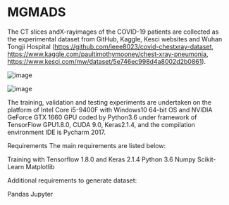 # MGMADS
The CT slices andX-rayimages of the COVID-19 patients are collected as the experimental dataset from GitHub, Kaggle, Kesci websites and Wuhan Tongji Hospital (https://github.com/ieee8023/covid-chestxray-dataset, https://www.kaggle.com/paultimothymooney/chest-xray-pneumonia, https://www.kesci.com/mw/dataset/5e746ec998d4a8002d2b0861).

![image](https://user-images.githubusercontent.com/55243221/123817857-15f30000-d92b-11eb-838c-75211df2ddc7.png)

![image](https://user-images.githubusercontent.com/55243221/123817903-1e4b3b00-d92b-11eb-9e85-69be4a2f11a0.png)

The training, validation and testing experiments are undertaken on the platform of Intel Core i5-9400F with Windows10 64-bit OS and NVIDIA GeForce GTX 1660 GPU coded by Python3.6 under framework of TensorFlow GPU1.8.0, CUDA 9.0, Keras2.1.4, and the compilation environment IDE is Pycharm 2017.

Requirements
The main requirements are listed below:

Training with Tensorflow 1.8.0 and Keras 2.1.4
Python 3.6
Numpy
Scikit-Learn
Matplotlib

Additional requirements to generate dataset:

Pandas
Jupyter
